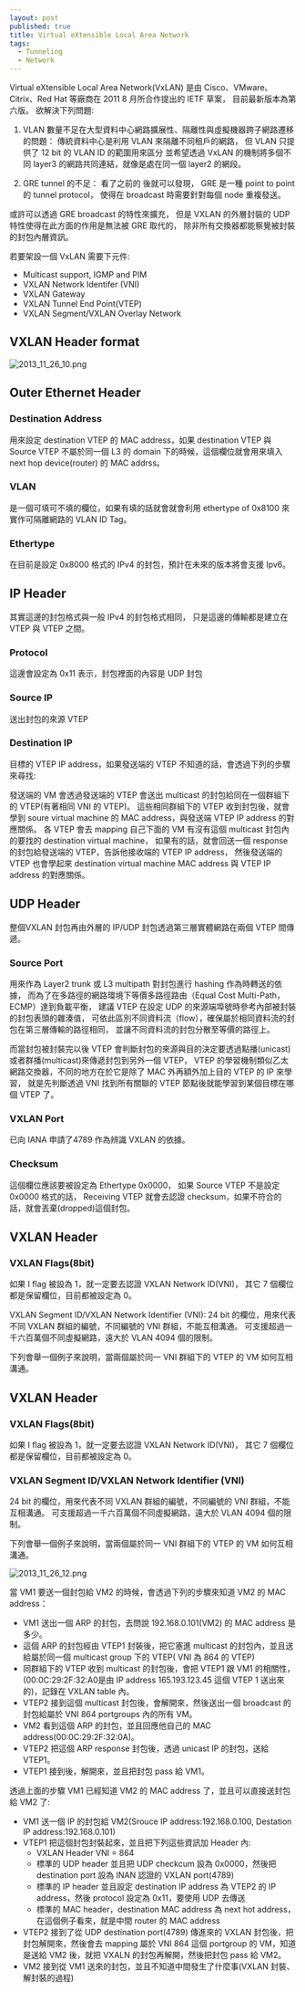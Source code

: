 ```yaml
---
layout: post
published: true
title: Virtual eXtensible Local Area Network
tags: 
  - Tunneling
  - Network
---
```


Virtual eXtensible Local Area Network(VxLAN)
是由 Cisco、VMware、Citrix、Red Hat 等廠商在 2011 8 月所合作提出的 IETF 草案，
目前最新版本為第六版。
欲解決下列問題:

1. VLAN 數量不足在大型資料中心網路擴展性、隔離性與虛擬機器跨子網路遷移的問題：
傳統資料中心是利用 VLAN 來隔離不同租戶的網路，
但 VLAN 只提供了 12 bit 的 VLAN ID 的範圍用來區分
並希望透過 VxLAN 的機制將多個不同 layer3 的網路共同連結，就像是處在同一個 layer2 的網段。

2. GRE tunnel 的不足：
看了之前的 後就可以發現，
GRE 是一種 point to point 的 tunnel protocol，
使得在 broadcast 時需要針對每個 node 重複發送。

或許可以透過 GRE broadcast 的特性來擴充，
但是 VXLAN 的外層封裝的 UDP 特性使得在此方面的作用是無法被 GRE 取代的，
除非所有交換器都能察覺被封裝的封包內層資訊。

若要架設一個 VxLAN 需要下元件:
- Multicast support, IGMP and PIM
- VXLAN Network Identifer (VNI)
- VXLAN Gateway
- VXLAN Tunnel End Point(VTEP)
- VXLAN Segment/VXLAN Overlay Network

## VXLAN Header format

![2013_11_26_10.png]({{site.baseurl}}/assets/images/blog/2013_11_26_10.png)

## Outer Ethernet Header
### Destination Address
用來設定 destination VTEP 的 MAC address，如果 destination VTEP 與 Source VTEP 不屬於同一個 L3 的 domain 下的時候，這個欄位就會用來填入 next hop device(router) 的 MAC addrss。

### VLAN
是一個可填可不填的欄位，如果有填的話就會就會利用 ethertype of 0x8100 來實作可隔離網路的 VLAN ID Tag。

### Ethertype
在目前是設定 0x8000 格式的 IPv4 的封包，預計在未來的版本將會支援 Ipv6。

## IP Header
其實這邊的封包格式與一般 IPv4 的封包格式相同，
只是這邊的傳輸都是建立在 VTEP 與 VTEP 之間。

### Protocol
這邊會設定為 0x11 表示，封包裡面的內容是 UDP 封包

### Source IP
送出封包的來源 VTEP

### Destination IP
目標的 VTEP IP address，如果發送端的 VTEP 不知道的話，會透過下列的步驟來尋找:

發送端的 VM 會透過發送端的 VTEP 會送出 multicast 的封包給同在一個群組下的 VTEP(有著相同 VNI 的 VTEP)。
這些相同群組下的 VTEP 收到封包後，就會學到 soure virtual machine 的 MAC address，與發送端 VTEP IP address 的對應關係。
各 VTEP 會去 mapping 自己下面的 VM 有沒有這個 multicast 封包內的要找的 destination virtual machine， 如果有的話，就會回送一個 response 的封包給發送端的 VTEP，告訴他接收端的 VTEP IP address，
然後發送端的 VTEP 也會學起來 destination virtual machine MAC address 與 VTEP IP address 的對應關係。

## UDP Header
整個VXLAN 封包再由外層的 IP/UDP 封包透過第三層實體網路在兩個 VTEP 間傳遞。

### Source Port
用來作為 Layer2 trunk 或 L3 multipath 對封包進行 hashing 作為時轉送的依據，
而為了在多路徑的網路環境下等價多路徑路由（Equal Cost Multi-Path，ECMP）達到負載平衡，
建議 VTEP 在設定 UDP 的來源端埠號時參考內部被封裝的封包表頭的雜湊值，
可依此區別不同資料流（flow），確保屬於相同資料流的封包在第三層傳輸的路徑相同，
並讓不同資料流的封包分散至等價的路徑上。

而當封包被封裝完以後 VTEP 會判斷封包的來源與目的決定要透過點播(unicast)或者群播(multicast)來傳遞封包到另外一個 VTEP，
VTEP 的學習機制類似乙太網路交換器，不同的地方在於它是除了 MAC 外再額外加上目的 VTEP 的 IP 來學習，
就是先判斷透過 VNI 找到所有關聯的 VTEP 節點後就能學習到某個目標在哪個 VTEP 了。

### VXLAN Port
已向 IANA 申請了4789 作為辨識 VXLAN 的依據。

### Checksum
這個欄位應該要被設定為 Ethertype 0x0000，
如果 Source VTEP 不是設定 0x0000 格式的話，
Receiving VTEP 就會去認證 checksum，如果不符合的話，就會丟棄(dropped)這個封包。

## VXLAN Header
### VXLAN Flags(8bit)
如果 I flag 被設為 1，就一定要去認證 VXLAN Network ID(VNI)，
其它 7 個欄位都是保留欄位，目前都被設定為 0。

VXLAN Segment ID/VXLAN Network Identifier (VNI):
24 bit 的欄位，用來代表不同 VXLAN 群組的編號，不同編號的 VNI 群組，不能互相溝通。
可支援超過一千六百萬個不同虛擬網路，遠大於 VLAN 4094 個的限制。

下列會舉一個例子來說明，當兩個屬於同一 VNI 群組下的 VTEP 的 VM 如何互相溝通。

## VXLAN Header
### VXLAN Flags(8bit)
如果 I flag 被設為 1，就一定要去認證 VXLAN Network ID(VNI)，
其它 7 個欄位都是保留欄位，目前都被設定為 0。

### VXLAN Segment ID/VXLAN Network Identifier (VNI)
24 bit 的欄位，用來代表不同 VXLAN 群組的編號，不同編號的 VNI 群組，不能互相溝通。
可支援超過一千六百萬個不同虛擬網路，遠大於 VLAN 4094 個的限制。

下列會舉一個例子來說明，當兩個屬於同一 VNI 群組下的 VTEP 的 VM 如何互相溝通。

![2013_11_26_12.png]({{site.baseurl}}/assets/images/blog/2013_11_26_12.png)


當 VM1 要送一個封包給 VM2 的時候，會透過下列的步驟來知道 VM2 的 MAC address：

- VM1 送出一個 ARP 的封包，去問說 192.168.0.101(VM2) 的 MAC address 是多少。
- 這個 ARP 的封包經由 VTEP1 封裝後，把它塞進 multicast 的封包內，並且送給屬於同一個 multicast group 下的 VTEP( VNI 為 864 的 VTEP)
- 同群組下的 VTEP 收到 multicast 的封包後，會把 VTEP1 跟 VM1 的相關性，(00:0C:29:2F:32:A0是由 IP address 165.193.123.45 這個 VTEP 1 送出來的)，記錄在 VXLAN table 內。
- VTEP2 接到這個 multicast 封包後，會解開來，然後送出一個 broadcast 的封包給屬於 VNI 864 portgroups 內的所有 VM。
- VM2 看到這個 ARP 的封包，並且回應他自己的 MAC address(00:0C:29:2F:32:0A)。
- VTEP2 把這個 ARP response 封包後，透過 unicast IP 的封包，送給 VTEP1。
- VTEP1 接到後，解開來，並且把封包 pass 給 VM1。

透過上面的步驟 VM1 已經知道 VM2 的 MAC address 了，並且可以直接送封包給 VM2 了:

- VM1 送一個 IP 的封包給 VM2(Srouce IP address:192.168.0.100, Destation IP address:192.168.0.101)
- VTEP1 把這個封包封裝起來，並且把下列這些資訊加 Header 內:
  * VXLAN Header VNI = 864
  * 標準的 UDP header 並且把 UDP checkcum 設為 0x0000，然後把 destination port 設為 INAN 認證的 VXLAN port(4789)
  * 標準的 IP header 並且設定 destination IP address 為 VTEP2 的 IP address，然後 protocol 設定為 0x11，要使用 UDP 去傳送
  * 標準的 MAC header，destination MAC address 為 next hot address，在這個例子看來，就是中間 router 的 MAC address
- VTEP2 接到了從 UDP destination port(4789) 傳進來的 VXLAN 封包後，把封包解開來，然後會去 mapping 屬於 VNI 864 這個 portgroup 的 VM，知道是送給 VM2 後，就把 VXALN 的封包再解開，然後把封包 pass 給 VM2。
- VM2 接到從 VM1 送來的封包，並且不知道中間發生了什麼事(VXLAN 封裝、解封裝的過程)




